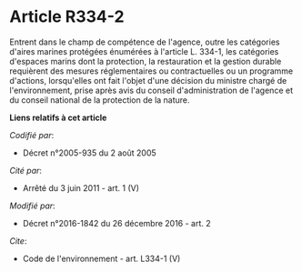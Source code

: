 # Article R334-2

Entrent dans le champ de compétence de l'agence, outre les catégories d'aires marines protégées énumérées à l'article L.
334-1, les catégories d'espaces marins dont la protection, la restauration et la gestion durable requièrent des mesures
réglementaires ou contractuelles ou un programme d'actions, lorsqu'elles ont fait l'objet d'une décision du ministre chargé
de l'environnement, prise après avis du conseil d'administration de l'agence et du conseil national de la protection de la
nature.

**Liens relatifs à cet article**

_Codifié par_:

  - Décret n°2005-935 du 2 août 2005

_Cité par_:

  - Arrêté du 3 juin 2011 - art. 1 (V)

_Modifié par_:

  - Décret n°2016-1842 du 26 décembre 2016 - art. 2

_Cite_:

  - Code de l'environnement - art. L334-1 (V)

